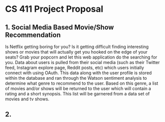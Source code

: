 # CS 411 Project Proposal

## 1. Social Media Based Movie/Show Recommendation
Is Netflix getting boring for you? Is it getting difficult finding interesting shows or movies that will actually get you hooked on the edge of your seats? Grab your popcorn and let this web application do the searching for you. Data about users is pulled from their social media (such as their Twitter feed, Instagram explore page, Reddit posts, etc) which users initially connect with using OAuth. This data along with the user profile is stored within the database and ran through the Watson sentiment analysis to determine what genre to recommend to the user. Based on this genre, a list of movies and/or shows will be returned to the user which will contain a rating and a short synopsis. This list will be garnered from a data set of movies and tv shows. 

## 2. 
